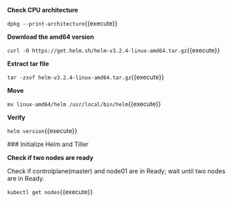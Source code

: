**Check CPU architecture**

`dpkg --print-architecture`{{execute}}

**Download the amd64 version**

`curl -O https://get.helm.sh/helm-v3.2.4-linux-amd64.tar.gz`{{execute}}

**Extract tar file**

`tar -zxvf helm-v3.2.4-linux-amd64.tar.gz`{{execute}}

**Move**

`mv linux-amd64/helm /usr/local/bin/helm`{{execute}}

**Verify**

`helm version`{{execute}}

### Initialize Helm and Tiller

**Check if two nodes are ready**

Check if controlplane(master) and node01 are in Ready; wait until two nodes are in Ready.

`kubectl get nodes`{{execute}}
